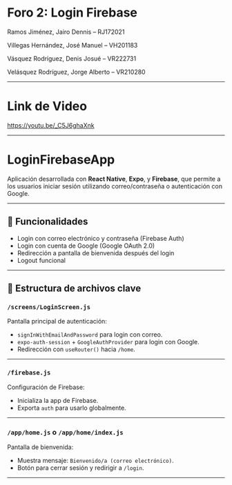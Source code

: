 # Foro 2: Login Firebase

Ramos Jiménez, Jairo Dennis – RJ172021

Villegas Hernández, José Manuel – VH201183

Vásquez Rodríguez, Denis Josué – VR222731

Velásquez Rodríguez, Jorge Alberto – VR210280

---

# Link de Video

https://youtu.be/_C5J6ghaXnk

---

# LoginFirebaseApp

Aplicación desarrollada con **React Native**, **Expo**, y **Firebase**, que permite a los usuarios iniciar sesión utilizando correo/contraseña o autenticación con Google.

---

## 📱 Funcionalidades

- Login con correo electrónico y contraseña (Firebase Auth)
- Login con cuenta de Google (Google OAuth 2.0)
- Redirección a pantalla de bienvenida después del login
- Logout funcional

---

## 📂 Estructura de archivos clave

### `/screens/LoginScreen.js`

Pantalla principal de autenticación:

- `signInWithEmailAndPassword` para login con correo.
- `expo-auth-session` + `GoogleAuthProvider` para login con Google.
- Redirección con `useRouter()` hacia `/home`.

---

### `/firebase.js`

Configuración de Firebase:

- Inicializa la app de Firebase.
- Exporta `auth` para usarlo globalmente.

---

### `/app/home.js` o `/app/home/index.js`

Pantalla de bienvenida:

- Muestra mensaje: `Bienvenido/a (correo electrónico)`.
- Botón para cerrar sesión y redirigir a `/login`.

---




